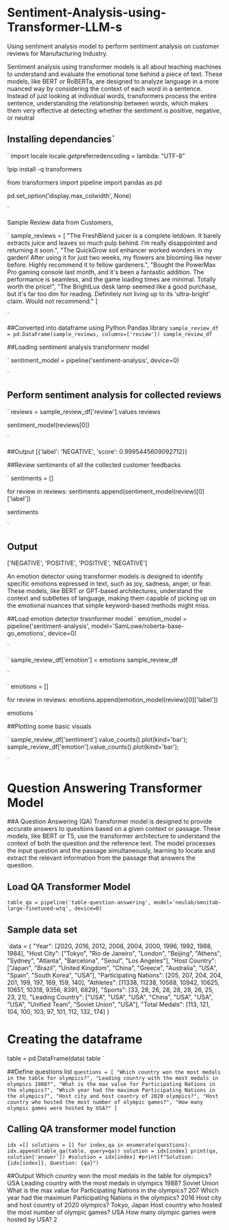 # Sentiment-Analysis-using-Transformer-LLM-s
Using sentiment analysis model to perform sentiment analysis on customer reviews for Manufacturing Industry.

Sentiment analysis using transformer models is all about teaching machines to understand and evaluate the emotional tone behind a piece of text. These models, like BERT or RoBERTa, are designed to analyze language in a more nuanced way by considering the context of each word in a sentence. Instead of just looking at individual words, transformers process the entire sentence, understanding the relationship between words, which makes them very effective at detecting whether the sentiment is positive, negative, or neutral





## Installing dependancies`

`
import locale
locale.getpreferredencoding = lambda: "UTF-8"



!pip install -q transformers


from transformers import pipeline
import pandas as pd


pd.set_option('display.max_colwidth', None)

`


Sample Review data from Customers,

`
sample_reviews = [
    "The FreshBlend juicer is a complete letdown. It barely extracts juice and leaves so much pulp behind. I’m really disappointed and returning it soon.",
    "The QuickGrow soil enhancer worked wonders in my garden! After using it for just two weeks, my flowers are blooming like never before. Highly recommend it to fellow gardeners.",
    "Bought the PowerMax Pro gaming console last month, and it's been a fantastic addition. The performance is seamless, and the game loading times are minimal. Totally worth the price!",
    "The BrightLux desk lamp seemed like a good purchase, but it's far too dim for reading. Definitely not living up to its 'ultra-bright' claim. Would not recommend."
]



`


##Converted into dataframe using Python Pandas library
`
sample_review_df = pd.DataFrame(sample_reviews, columns=['review'])
sample_review_df
`


##Loading sentiment analysis transformenr model

`
sentiment_model = pipeline('sentiment-analysis', device=0)


`

## Perform sentiment analysis for collected reviews
`
reviews = sample_review_df['review'].values
reviews

sentiment_model(reviews[0])

`

##Output
[{'label': 'NEGATIVE', 'score': 0.9995445609092712}]

##Review sentiments of all the collected customer feedbacks

`
sentiments = []

for review in reviews:
  sentiments.append(sentiment_model(review)[0]['label'])

sentiments

`


## Output 


['NEGATIVE', 'POSITIVE', 'POSITIVE', 'NEGATIVE']




An emotion detector using transformer models is designed to identify specific emotions expressed in text, such as joy, sadness, anger, or fear. These models, like BERT or GPT-based architectures, understand the context and subtleties of language, making them capable of picking up on the emotional nuances that simple keyword-based methods might miss.


##Load emotion detector trasnformer model
`
emotion_model = pipeline('sentiment-analysis',
                         model='SamLowe/roberta-base-go_emotions',
                         device=0)

`


`
sample_review_df['emotion'] = emotions
sample_review_df

`

`
emotions = []

for review in reviews:
  emotions.append(emotion_model(review)[0]['label'])

emotions
`



##Plotting some basic visuals

`
sample_review_df['sentiment'].value_counts().plot(kind='bar');
sample_review_df['emotion'].value_counts().plot(kind='bar');

`





# Question Answering Transformer Model
##A Question Answering (QA) Transformer model is designed to provide accurate answers to questions based on a given context or passage. These models, like BERT or T5, use the transformer architecture to understand the context of both the question and the reference text. The model processes the input question and the passage simultaneously, learning to locate and extract the relevant information from the passage that answers the question.


 
## Load QA Transformer Model

`
table_qa = pipeline('table-question-answering',
                    model='neulab/omnitab-large-finetuned-wtq',
                    device=0)
`


## Sample data set
`data = {
    "Year": [2020, 2016, 2012, 2008, 2004, 2000, 1996, 1992, 1988, 1984],
    "Host City": ["Tokyo", "Rio de Janeiro", "London", "Beijing", "Athens", "Sydney", "Atlanta", "Barcelona", "Seoul", "Los Angeles"],
    "Host Country": ["Japan", "Brazil", "United Kingdom", "China", "Greece", "Australia", "USA", "Spain", "South Korea", "USA"],
    "Participating Nations": [205, 207, 204, 204, 201, 199, 197, 169, 159, 140],
    "Athletes": [11338, 11238, 10568, 10942, 10625, 10651, 10318, 9356, 8391, 6829],
    "Sports": [33, 28, 26, 28, 28, 28, 26, 25, 23, 21],
    "Leading Country": ["USA", "USA", "USA", "China", "USA", "USA", "USA", "Unified Team", "Soviet Union", "USA"],
    "Total Medals": [113, 121, 104, 100, 103, 97, 101, 112, 132, 174]
}

# Creating the dataframe
table = pd.DataFrame(data)
table
`


##Define questions list
`questions = [
    "Which country won the most medals in the table for olympics?",
    "Leading country with the most medals in olympics 1988?",
    "What is the max value for Participating Nations in the olympics?",
    "Which year had the maximum Participating Nations in the olympics?",
    "Host city and host country of 2020 olympics?",
    "Host country who hosted the most number of olympic games?",
    "How many olympic games were hosted by USA?"
]
`

## Calling QA transformer model function

`
idx =[]
solutions = []
for index,qa in enumerate(questions):
    idx.append(table_qa(table, query=qa))
    solution = idx[index]
    print(qa, solution['answer'])
    #solution = idx[index]
    #print(f"Solution: {idx[index]}, Question: {qa}")
`


##Output
Which country won the most medals in the table for olympics?  USA
Leading country with the most medals in olympics 1988?  Soviet Union
What is the max value for Participating Nations in the olympics?  207
Which year had the maximum Participating Nations in the olympics?  2016
Host city and host country of 2020 olympics?  Tokyo, Japan
Host country who hosted the most number of olympic games?  USA
How many olympic games were hosted by USA?  2
























